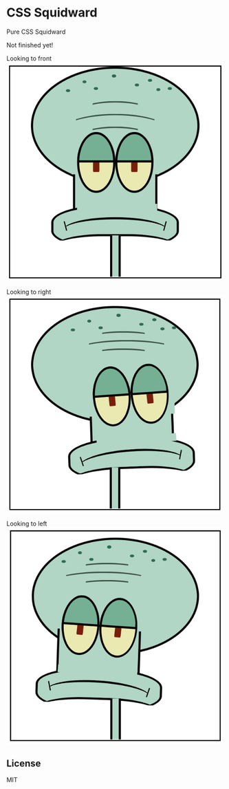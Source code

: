 # CSS Squidward

Pure CSS Squidward

Not finished yet!

Looking to front  
![](images/front.png)

Looking to right  
![](images/right.png)

Looking to left  
![](images/left.png)

## License

MIT
